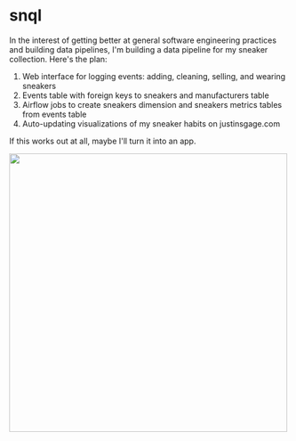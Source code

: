 # snql
In the interest of getting better at general software engineering practices and building data pipelines, I'm building a data pipeline for my sneaker collection. Here's the plan:

1) Web interface for logging events: adding, cleaning, selling, and wearing sneakers
2) Events table with foreign keys to sneakers and manufacturers table
3) Airflow jobs to create sneakers dimension and sneakers metrics tables from events table
4) Auto-updating visualizations of my sneaker habits on justinsgage.com

If this works out at all, maybe I'll turn it into an app.

<img src="https://github.com/gagejustins/snql/blob/master/model.png" width=500>
